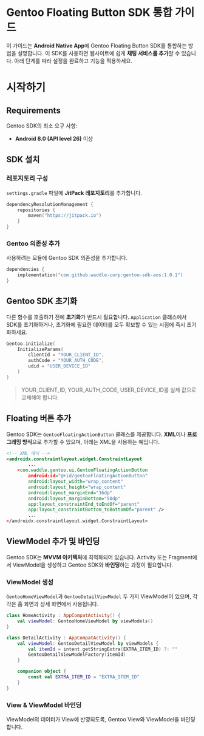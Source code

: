# Gentoo Floating Button SDK 통합 가이드

이 가이드는 **Android Native App**에 Gentoo Floating Button SDK를 통합하는 방법을 설명합니다. 이 SDK를 사용하면 웹사이트에 쉽게 **채팅 서비스를 추가**할 수 있습니다. 아래 단계를 따라 설정을 완료하고 기능을 적용하세요.

# 시작하기

## Requirements

Gentoo SDK의 최소 요구 사항:

- **Android 8.0 (API level 26)** 이상

## SDK 설치

### 레포지토리 구성

`settings.gradle` 파일에 **JitPack 레포지토리**를 추가합니다.

```kotlin
dependencyResolutionManagement {
    repositories {
        maven("https://jitpack.io")
    }
}
```

### Gentoo 의존성 추가

사용하려는 모듈에 Gentoo SDK 의존성을 추가합니다.

```kotlin
dependencies {
    implementation("com.github.waddle-corp:gentoo-sdk-aos:1.0.1")
}
```

## Gentoo SDK 초기화

다른 함수를 호출하기 전에 **초기화**가 반드시 필요합니다. `Application` 클래스에서 SDK를 초기화하거나, 초기화에 필요한 데이터를 모두 확보할 수 있는 시점에 즉시 초기화하세요.

```kotlin
Gentoo.initialize(
    InitializeParams(
        clientId = "YOUR_CLIENT_ID",
        authCode = "YOUR_AUTH_CODE",
        udid = "USER_DEVICE_ID"
    )
)
```

> YOUR_CLIENT_ID, YOUR_AUTH_CODE, USER_DEVICE_ID를 실제 값으로 교체해야 합니다.
>

## Floating 버튼 추가

Gentoo SDK는 `GentooFloatingActionButton` 클래스를 제공합니다. **XML**이나 **프로그래밍 방식**으로 추가할 수 있으며, 아래는 XML을 사용하는 예입니다.

```xml
<!-- XML 예시 -->
<androidx.constraintlayout.widget.ConstraintLayout
		...
    <com.waddle.gentoo.ui.GentooFloatingActionButton
        android:id="@+id/gentooFloatingActionButton"
        android:layout_width="wrap_content"
        android:layout_height="wrap_content"
        android:layout_marginEnd="16dp"
        android:layout_marginBottom="50dp"
        app:layout_constraintEnd_toEndOf="parent"
        app:layout_constraintBottom_toBottomOf="parent" />
		...
</androidx.constraintlayout.widget.ConstraintLayout>
```

## ViewModel 추가 및 바인딩

Gentoo SDK는 **MVVM 아키텍처**에 최적화되어 있습니다. Activity 또는 Fragment에서 ViewModel을 생성하고 Gentoo SDK와 **바인딩**하는 과정이 필요합니다.

### ViewModel 생성

`GentooHomeViewModel`과 `GentooDetailViewModel` 두 가지 ViewModel이 있으며, 각각은 홈 화면과 상세 화면에서 사용됩니다.

```kotlin
class HomeActivity : AppCompatActivity() {
    val viewModel: GentooHomeViewModel by viewModels()
}

class DetailActivity : AppCompatActivity() {
    val viewModel: GentooDetailViewModel by viewModels {
        val itemId = intent.getStringExtra(EXTRA_ITEM_ID) ?: ""
        GentooDetailViewModelFactory(itemId)
    }

    companion object {
        const val EXTRA_ITEM_ID = "EXTRA_ITEM_ID"
    }
}
```

### View & ViewModel 바인딩

ViewModel의 데이터가 View에 반영되도록, Gentoo View와 ViewModel을 바인딩합니다.
